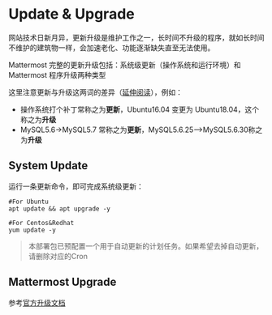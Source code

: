 # Update & Upgrade

网站技术日新月异，更新升级是维护工作之一，长时间不升级的程序，就如长时间不维护的建筑物一样，会加速老化、功能逐渐缺失直至无法使用。  

Mattermost 完整的更新升级包括：系统级更新（操作系统和运行环境）和 Mattermost 程序升级两种类型

这里注意更新与升级这两词的差异（[延伸阅读](https://support.websoft9.com/docs/faq/tech-upgrade.html#更新-vs-升级)），例如：
- 操作系统打个补丁常称之为**更新**，Ubuntu16.04 变更为 Ubuntu18.04，这个称之为**升级**
- MySQL5.6->MySQL5.7 常称之为**更新**，MySQL5.6.25-->MySQL5.6.30称之为**升级**

## System Update

运行一条更新命令，即可完成系统级更新：

``` shell
#For Ubuntu
apt update && apt upgrade -y

#For Centos&Redhat
yum update -y
```
> 本部署包已预配置一个用于自动更新的计划任务。如果希望去掉自动更新，请删除对应的Cron


## Mattermost Upgrade

参考[官方升级文档](https://docs.mattermost.com/administration/upgrade.html)